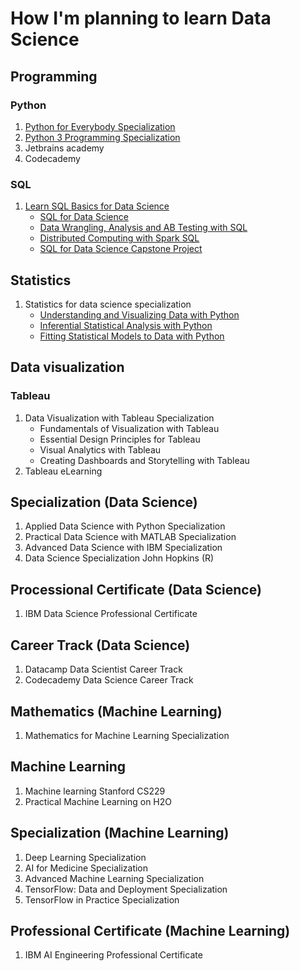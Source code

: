 # How I'm planning to learn Data Science

## Programming

### Python

1. [Python for Everybody Specialization](https://www.coursera.org/specializations/python)
2. [Python 3 Programming Specialization](https://www.coursera.org/specializations/python-3-programming)
3. Jetbrains academy
4. Codecademy

### SQL

1. [Learn SQL Basics for Data Science](https://www.coursera.org/specializations/learn-sql-basics-data-science)
   - [SQL for Data Science](https://www.coursera.org/learn/sql-for-data-science)
   - [Data Wrangling, Analysis and AB Testing with SQL](https://www.coursera.org/learn/data-wrangling-analysis-abtesting)
   - [Distributed Computing with Spark SQL](https://www.coursera.org/learn/spark-sql)
   - [SQL for Data Science Capstone Project](https://www.coursera.org/learn/sql-data-science-capstone)

## Statistics

1. Statistics for data science specialization
    - [Understanding and Visualizing Data with Python](https://www.coursera.org/learn/understanding-visualization-data)
    - [Inferential Statistical Analysis with Python](https://www.coursera.org/learn/inferential-statistical-analysis-python)
    - [Fitting Statistical Models to Data with Python](https://www.coursera.org/learn/fitting-statistical-models-data-python)

## Data visualization

### Tableau

1. Data Visualization with Tableau Specialization
    - Fundamentals of Visualization with Tableau
    - Essential Design Principles for Tableau
    - Visual Analytics with Tableau
    - Creating Dashboards and Storytelling with Tableau
2. Tableau eLearning

## Specialization (Data Science)

1. Applied Data Science with Python Specialization
2. Practical Data Science with MATLAB Specialization
3. Advanced Data Science with IBM Specialization
4. Data Science Specialization John Hopkins (R)

## Processional Certificate (Data Science)

1. IBM Data Science Professional Certificate

## Career Track (Data Science)

1. Datacamp Data Scientist Career Track
2. Codecademy Data Science Career Track

## Mathematics (Machine Learning)

1. Mathematics for Machine Learning Specialization

## Machine Learning

1. Machine learning Stanford CS229
2. Practical Machine Learning on H2O

## Specialization (Machine Learning)

1. Deep Learning Specialization
2. AI for Medicine Specialization
3. Advanced Machine Learning Specialization
4. TensorFlow: Data and Deployment Specialization
5. TensorFlow in Practice Specialization

## Professional Certificate (Machine Learning)

1. IBM AI Engineering Professional Certificate
